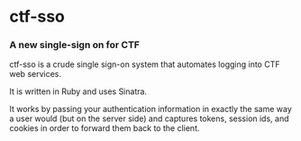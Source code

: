 # ctf-sso
### A new single-sign on for CTF

ctf-sso is a crude single sign-on system that automates logging into CTF web services.

It is written in Ruby and uses Sinatra.

It works by passing your authentication information in exactly the same way a user would (but on the server side) and captures tokens, session ids, and cookies in order to forward them back to the client. 
